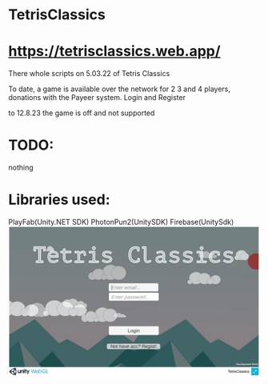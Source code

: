 # TetrisClassics
# https://tetrisclassics.web.app/
There whole scripts on 5.03.22 of Tetris Classics

To date, a game is available over the network for 2 3 and 4 players, donations with the Payeer system. Login and Register

to 12.8.23 the game is off and not supported

# TODO: 
nothing

# Libraries used: 
PlayFab(Unity.NET SDK)
PhotonPun2(UnitySDK)
Firebase(UnitySdk) 
![Enter screen](https://github.com/LeGGro/TetrisClassics/blob/main/showup/tetrisshowup1.JPG)
